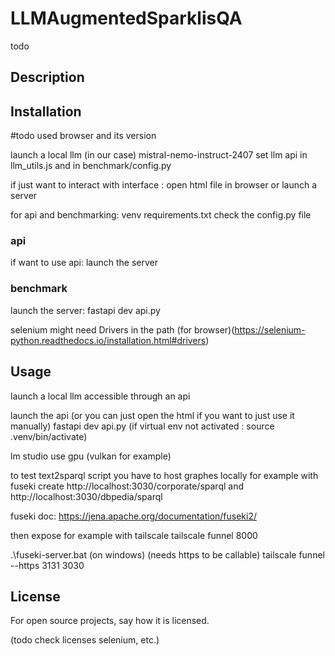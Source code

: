 # LLMAugmentedSparklisQA

todo

## Description


## Installation
#todo used browser and its version

launch a local llm
    (in our case) mistral-nemo-instruct-2407
set llm api in llm_utils.js and in benchmark/config.py

if just want to interact with interface : open html file in browser or launch a server

for api and benchmarking: 
venv requirements.txt
check the config.py file
### api
if want to use api:
launch the server

### benchmark
launch the server: fastapi dev api.py

selenium
might need Drivers in the path (for browser)(https://selenium-python.readthedocs.io/installation.html#drivers)

## Usage
launch a local llm accessible through an api

launch the api (or you can just open the html if you want to just use it manually)
fastapi dev api.py
(if virtual env not activated : source .venv/bin/activate)

lm studio
use gpu (vulkan for example)


to test text2sparql script you have to host graphes locally 
for example with fuseki create
http://localhost:3030/corporate/sparql
and 
http://localhost:3030/dbpedia/sparql

fuseki doc:
https://jena.apache.org/documentation/fuseki2/

then expose for example with tailscale 
tailscale funnel 8000

.\fuseki-server.bat (on windows)
(needs https to be callable)
tailscale funnel --https 3131 3030


## License
For open source projects, say how it is licensed.

(todo check licenses selenium, etc.)

